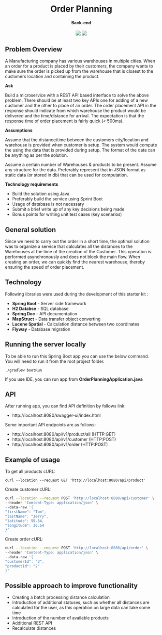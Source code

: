 <h1 align="center">
  Order Planning
</h1>

<h4 align="center">Back-end</h4>

<p align="center">
    <a alt="Java">
        <img src="https://img.shields.io/badge/Java-v11-orange.svg" />
    </a>
    <a alt="Spring Boot">
        <img src="https://img.shields.io/badge/Spring%20Boot-v2.6.3-brightgreen.svg" />
    </a>
</p>

## Problem Overview ##

A Manufacturing company has various warehouses in multiple cities. When an order for a product is placed by their
customers, the company wants to make sure the order is picked up from the warehouse that is closest to the customers
location and containing the product.

**Ask**

Build a microservice with a REST API based interface to solve the above problem. There should be at least two key APIs
one for adding of a new customer and the other to place of an order. The order placement API in the response should
indicate from which warehouse the product would be delivered and the time/distance for arrival. The expectation is that
the response time of order placement is fairly quick (< 500ms).

**Assumptions**

Assume that the distance/time between the customers city/location and warehouse is provided when customer is setup. The
system would compute the using the data that is provided during setup. The format of the data can be anything as per the
solution.

Assume a certain number of Warehouses & products to be present. Assume any structure for the data. Preferably represent
that in JSON format as static data (or stored in db) that can be used for computation.

**Technology requirements**

- Build the solution using Java
- Preferably build the service using Sprint Boot
- Usage of database is not necessary
- Submit a brief write up of any key decisions being made
- Bonus points for writing unit test cases (key scenarios)

## General solution ##

Since we need to carry out the order in a short time, the optimal solution was to organize a service that calculates all the distances to the Warehouses at the time of the creation of the Customer. This operation is performed asynchronously and does not block the main flow. When creating an order, we can quickly find the nearest warehouse, thereby ensuring the speed of order placement.

## Technology ##

Following libraries were used during the development of this starter kit :

- **Spring Boot** - Server side framework
- **H2 Databse** - SQL database
- **Spring Doc** - API documentation
- **MapStruct** - Data transfer object converting
- **Lucene Spatial** - Calculation distance between two coordinates
- **Flyway** - Database migration

## Running the server locally ##

To be able to run this Spring Boot app you can use the below command. You will need to run it from the root project
folder.

```
./gradlew bootRun
```

If you use IDE, you can run app from **OrderPlanningApplication.java**

## API ##

After running app, you can find API definition by follows link:

- http://localhost:8080/swagger-ui/index.html

Some important API endpoints are as follows:

- http://localhost:8080/api/v1/product/all (HTTP:GET)
- http://localhost:8080/api/v1/customer (HTTP:POST)
- http://localhost:8080/api/v1/order (HTTP:POST)

## Example of usage ##

To get all products cURL:

```curl
curl --location --request GET 'http://localhost:8080/api/product'
```

Create customer cURL:

```sh
curl --location --request POST 'http://localhost:8080/api/customer' \
--header 'Content-Type: application/json' \
--data-raw '{
"firstName": "Tom",
"lastName": "Jerry",
"latitude": 55.54,
"longitude": 36.54
}'
```

Create order cURL:

```sh
curl --location --request POST 'http://localhost:8080/api/order' \
--header 'Content-Type: application/json' \
--data-raw '{
"customerId": "3",
"productId": "2"
}'
```

## Possible approach to improve functionality ##

- Creating a batch processing distance calculation
- Introduction of additional statuses, such as whether all distances are calculated for the user, as this operation on large data can take some time
- Introduction of the number of available products
- Additional REST API
- Recalculate distances